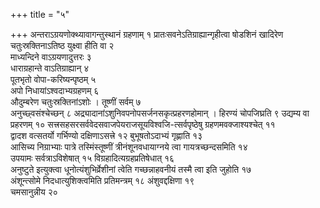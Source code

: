 +++
title = "५"

+++
अन्तराऽग्रयणोक्थ्यावागन्तुस्थानं ग्रहणाम् १
प्रातःसवनेऽतिग्राह्यान्गृहीत्वा
षोडशिनं खादिरेण चतुःस्रक्तिनाऽतिष्ठ युक्ष्वा हीति वा २  
माध्यन्दिने
वाऽग्रयणादुत्तरः ३  
धाराग्रहान्ते वाऽतिग्राह्यान् ४  
पूतभृतो
वोपा-करिष्यन्पृष्ठम् ५  
अपो निधायांऽश्वदाभ्यग्रहणम् ६  
औदुम्बरेण
चतुःस्रक्तिनांऽशोः । तूष्णीं सर्वम् ७  
अनुच्छ्वसंश्चेच्छन् ८
अद्र्यादानांऽशुनिवपनोपसर्जनसकृत्प्रहरणहोमान् । हिरण्यं चोपजिघ्रति ९
उद्यम्य वा प्रहरणम् १०
सत्त्रसहसरसर्ववेदसवाजपेयराजसूयविश्वजि-त्सर्वपृष्ठेषु
ग्रहणमवक्जाश्यश्चेत् ११  
द्वादश वत्सतर्यो गर्भिण्यो दक्षिणाऽसत्त्रे १२
बुभूषतोऽदाभ्यं गृह्णाति १३  
आसिच्य निग्राभ्याः पात्रे
तस्मिंस्तूष्णीं त्रीनंशूनवधायाग्नये त्वा
गायत्रच्छन्दसमिति १४  
उपयामः सर्वत्राऽविशेषात् १५
विग्रहादित्यग्रहप्रतिषेधात् १६  
अनुष्टुते
इत्युक्त्वा धूनोत्यंशुभिर्व्रेशीनां त्वेति गच्छन्नाहवनीयं तस्मै त्वा इति
जुहोति १७  
अंशून्त्सोमे निदधात्युशिक्त्वमिति प्रतिमन्त्रम् १८
अंशुवद्दक्षिणा १९  
चमसानुन्नीय २०  
